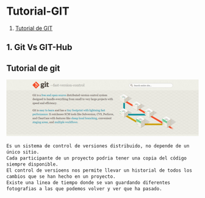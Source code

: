 # Tutorial-GIT

1. [Tutorial de GIT](Tutorial-de-git)
    


## 1. Git Vs GIT-Hub

## Tutorial de git

![wwww.git.org](/img/pic_git.png)

````
Es un sistema de control de versiones distribuido, no depende de un único sitio.
Cada participante de un proyecto podria tener una copia del código siempre disponible.
El control de versioens nos permite llevar un historial de todos los cambios que se han hecho en un proyecto.
Existe una linea de tiempo donde se van guardando diferentes fotografias a las que podemos volver y ver que ha pasado.
````